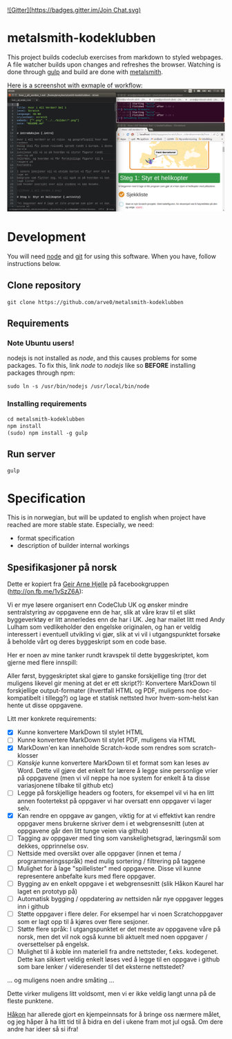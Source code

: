 [![Gitter](https://badges.gitter.im/Join Chat.svg)](https://gitter.im/arve0/metalsmith-kodeklubben?utm_source=badge&utm_medium=badge&utm_campaign=pr-badge&utm_content=badge)

# metalsmith-kodeklubben
This project builds codeclub exercises from markdown to styled webpages. A file watcher builds upon changes and refreshes the browser. Watching is done through [gulp](//gulpjs.com) and build are done with [metalsmith](//metalsmith.io).

Here is a screenshot with exmaple of workflow:
![](assets/img/workflow.png)

# Development
You will need [node](//nodejs.org) and [git](//help.github.com/articles/set-up-git/) for using this software. When you have, follow instructions below.

## Clone repository
```
git clone https://github.com/arve0/metalsmith-kodeklubben
```

## Requirements

### Note Ubuntu users!
nodejs is not installed as *node*, and this causes problems for some packages. To fix this, link *node* to *nodejs* like so **BEFORE** installing packages through npm:
```
sudo ln -s /usr/bin/nodejs /usr/local/bin/node
```

### Installing requirements
```
cd metalsmith-kodeklubben
npm install
(sudo) npm install -g gulp
```

## Run server
```
gulp
```


# Specification
This is in norwegian, but will be updated to english when project have reached are more stable state. Especially, we need:
- format specification
- description of builder internal workings

## Spesifikasjoner på norsk
Dette er kopiert fra [Geir Arne Hjelle](https://github.com/gahjelle) på facebookgruppen (http://on.fb.me/1vSzZ6A):

Vi er mye løsere organisert enn CodeClub UK og ønsker mindre sentralstyring av oppgavene enn de har, slik at våre krav til et slikt byggeverktøy er litt annerledes enn de har i UK. Jeg har mailet litt med Andy Lulham som vedlikeholder den engelske originalen, og han er veldig interessert i eventuell utvikling vi gjør, slik at vi vil i utgangspunktet forsøke å beholde vårt og deres byggeskript som en code base.

Her er noen av mine tanker rundt kravspek til dette byggeskriptet, kom gjerne med flere innspill:

Aller først, byggeskriptet skal gjøre to ganske forskjellige ting (tror det muligens likevel gir mening at det er ett skript?): Konvertere MarkDown til forskjellige output-formater (ihvertfall HTML og PDF, muligens noe doc-kompatibelt i tillegg?) og lage et statisk nettsted hvor hvem-som-helst kan hente ut disse oppgavene.

Litt mer konkrete requirements:
- [x] Kunne konvertere MarkDown til stylet HTML
- [ ] Kunne konvertere MarkDown til stylet PDF, muligens via HTML
- [x] MarkDown'en kan inneholde Scratch-kode som rendres som scratch-klosser
- [ ] *Kanskje* kunne konvertere MarkDown til et format som kan leses av Word. Dette vil gjøre det enkelt for lærere å legge sine personlige vrier på oppgavene (men vi vil neppe ha noe system for enkelt å ta disse variasjonene tilbake til github etc)
- [ ] Legge på forskjellige headers og footers, for eksempel vil vi ha en litt annen footertekst på oppgaver vi har oversatt enn oppgaver vi lager selv.
- [x] Kan rendre en oppgave av gangen, viktig for at vi effektivt kan rendre oppgaver mens brukerne skriver dem i et webgrensesnitt (uten at oppgavene går den litt tunge veien via github)
- [ ] Tagging av oppgaver med ting som vanskelighetsgrad, læringsmål som dekkes, opprinnelse osv.
- [ ] Nettside med oversikt over alle oppgaver (innen et tema / programmeringsspråk) med mulig sortering / filtrering på taggene
- [ ] Mulighet for å lage "spillelister" med oppgavene. Disse vil kunne representere anbefalte kurs med flere oppgaver.
- [ ] Bygging av en enkelt oppgave i et webgrensesnitt (slik Håkon Kaurel har laget en prototyp på)
- [ ] Automatisk bygging / oppdatering av nettsiden når nye oppgaver legges inn i github
- [ ] Støtte oppgaver i flere deler. For eksempel har vi noen Scratchoppgaver som er lagt opp til å kjøres over flere sesjoner.
- [ ] Støtte flere språk: I utgangspunktet er det meste av oppgavene våre på norsk, men det vil nok også kunne bli aktuelt med noen oppgaver / oversettelser på engelsk.
- [ ] Mulighet til å koble inn materiell fra andre nettsteder, f.eks. kodegenet. Dette kan sikkert veldig enkelt løses ved å legge til en oppgave i github som bare lenker / videresender til det eksterne nettstedet?

... og muligens noen andre småting ...

Dette virker muligens litt voldsomt, men vi er ikke veldig langt unna på de fleste punktene.

[Håkon](https://github.com/kwrl) har allerede gjort en kjempeinnsats for å bringe oss nærmere målet, og jeg håper å ha litt tid til å bidra en del i ukene fram mot jul også. Om dere andre har ideer så si ifra!
